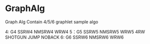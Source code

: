 # GraphAlg
Graph Alg Contain 4/5/6 graphlet sample algo

4: G4 SSRW4 NMSRW4 WRW4
5：G5 SSRW5 NMSRW5 WRW5 4RW SHOTGUN JUMP NOBACK
6: G6 SSRW6 NMSRW6 WRW6

